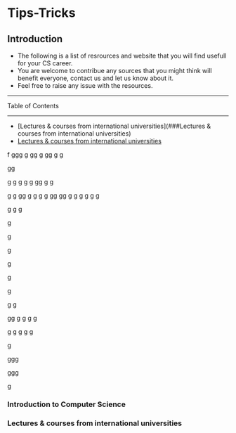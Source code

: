 # Tips-Tricks

## Introduction

- The following is a list of resrources and website that you will find usefull for your CS career.
- You are welcome to contribue any sources that you might think will benefit everyone, contact us and let us know about it.
- Feel free to raise any issue with the resources.

------------------------------

Table of Contents

------------------------------

- [Lectures & courses from international universities](###Lectures & courses from international universities)
- [Lectures & courses from international universities](#lectures-&-courses-from-international-universities)








f
ggg
g
gg
g
gg
g
g

gg

g
g
g
g
g
gg
g
g

g
g
gg
g
g
g
g
gg
gg
g
g
g
g
g
g

g
g
g


g


g


g



g


g


g


g
g

gg
g
g
g
g

g
g
g
g
g



g

ggg


ggg


g






### Introduction to Computer Science
### Lectures & courses from international universities
